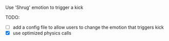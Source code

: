 Use 'Shrug' emotion to trigger a kick

TODO: 
- [ ] add a config file to allow users to change the emotion that triggers kick
- [x] use optimized physics calls
